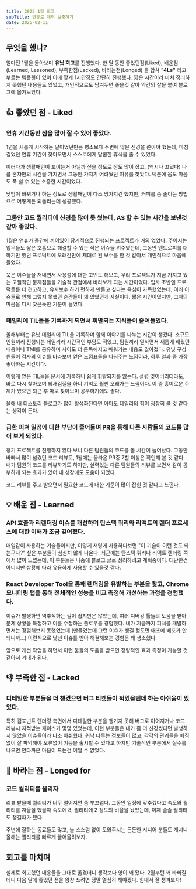```yaml
---
title: 2025 1월 회고
subTitle: 연휴로 체력 보충하기
date: 2025-02-11
---
```


## 무엇을 했나?

얼마전 1월을 돌아보며 **유닛 회고**를 진행했다. 한 달 동안 좋았던점(Liked), 배운점(Learned, Lessoned), 부족한점(Lacked), 바라는점(Longed) 을 합쳐 **"4Ls"** 라고 부르는 템플릿이 있어 이에 맞게 1시간정도 간단히 진행했다. 짧은 시간이라 미처 정리하지 못했던 내용들도 있었고, 개인적으로도 남겨두면 좋을것 같아 약간의 살을 붙여 블로그에 옮겨보았다.

## 👍 좋았던 점 - Liked

### 연휴 기간동안 잠을 많이 잘 수 있어 좋았다.

1년을 새롭게 시작하는 달이었던만큼 평소보다 주변에 많은 신경을 쏟아야 했는데, 마침 길었던 연휴 기간이 찾아오면서 스스로에게 달콤한 휴식을 줄 수 있었다.

이러다가 생활패턴이 꼬이는거 아닐까 싶을 정도로 잠도 많이 잤고, (역시나 꼬였다) 나름 혼자만의 시간을 가지면서 그동안 가지기 어려웠던 여유를 찾았다. 덕분에 몸도 마음도 푹 쉴 수 있는 소중한 시간이었다.

낮밤이 바뀌거나 하는 정도로 생활패턴이 다소 망가지긴 했지만, 커피를 좀 줄이는 방법으로 어떻게든 되돌리는데 성공했다.

### 그동안 코드 퀄리티에 신경을 많이 못 썼는데, AS 할 수 있는 시간을 보낸것 같아 좋았다.

1월은 연휴가 중간에 끼어있어 장기적으로 진행되는 프로젝트가 거의 없었다. 주어지는 업무들도 짧은 호흡으로 해결할 수 있는 작은 이슈들 위주였는데, 그동안 엔트로피를 더하기만 했던 프로덕트에 오래간만에 제대로 된 보수를 한 것 같아서 개인적으로 마음에 들었다.

묵은 이슈들을 쳐내면서 사용성에 대한 고민도 해보고, 우리 프로젝트가 지금 가지고 있는 고질적인 문제점들을 기술적 관점에서 바라보게 되는 시간이었다. 입사 초반엔 프로덕트를 더 견고하고, 유지보수 하기 편하게 만들고 싶다는 욕심이 가득했었는데, 여러 이슈들로 인해 그렇지 못했던 순간들이 꽤 있었던게 사실이다. 짧은 시간이었지만, 그때의 마음을 다시 찾은듯한 기분이 들었다.

### 데일리에 TIL들을 기록하게 되면서 휘발되는 지식들이 줄어들었다.

올해부터는 유닛 데일리에 TIL을 기록하며 함께 이야기를 나누는 시간이 생겼다. 소규모 인원끼리 진행되는 데일리라 시간적인 부담도 적었고, 팀원끼리 일하면서 새롭게 배웠던 내용이나 TMI를 공유하며 사이도 더 돈독해지고 배워가는 내용도 많아졌다. 유닛 구성원들이 각자의 이슈를 바라보며 얻은 느낌표들을 나눠주는 느낌이라, 하루 일과 중 가장 좋아하는 시간이다.

이렇게 얻은 TIL들을 문서에 기록하니 쉽게 휘발되지를 않는다. 설령 잊어버리더라도, 바로 다시 찾아보며 되새김질을 하니 기억도 훨씬 오래가는 느낌이다. 이 중 흥미로운 주제가 있으면 퇴근 후 따로 찾아보며 공부하기에도 좋다.

올해 내 티스토리 블로그가 많이 활성화된다면 아마도 데일리의 힘이 굉장히 클 것 같다는 생각이 든다.

### 급한 피쳐 일정에 대한 부담이 줄어들며 PR을 통해 다른 사람들의 코드를 많이 보게 되었다.

장기 프로젝트를 진행하지 않다 보니 다른 팀원들의 코드를 볼 시간이 늘어났다. 그동안 바빠서 많이 넘겼던 코드 리뷰도, 1월에는 올라온 PR중 7할 이상은 확인해 본 것 같다. 내가 팀원의 코드를 리뷰하기도 하지만, 실력있는 다른 팀원들의 리뷰를 보면서 같이 공부하게 되는 효과가 있어 내 성장에도 도움이 되었다.

코드 리뷰를 주고 받으면서 필요한 코드에 대한 기준이 많이 잡힌 것 같다고 느낀다.

## 💡 배운 점 - Learned

### API 호출과 리렌더링 이슈를 개선하며 탄스택 쿼리와 리액트의 렌더 프로세스에 대한 이해가 조금 깊어졌다.

매일같이 사용하는 기술들이지만, 이렇게 저렇게 사용하다보면 "이 기술이 이런 것도 되는구나?" 싶은 부분들이 심심치 않게 나온다. 최근에는 탄스택 쿼리나 리액트 렌더링 쪽에서 많이 느꼈는데, 이 부분들은 나중에 블로그 글로 정리하려고 계획중이다. 대단한건 아니지만 상황에 따라 유용하게 사용할 수 있을것 같다.

### React Developer Tool을 통해 렌더링을 유발하는 부분을 찾고, Chrome 모니터링 탭을 통해 전체적인 성능을 비교 측정해 개선하는 과정을 경험했다.

이슈가 발생하면 역추적하는 길이 쉽지만은 않았는데, 여러 디버깅 툴들의 도움을 받아 문제 상황을 특정하고 이를 수정하는 플로우를 경험했다. 내가 지금까지 피쳐를 개발하면서는 경험해보지 못했었는데 (만들었는데 그런 이슈가 생길 정도면 애초에 배포가 안되니까...) 이런식으로 낯선 이슈를 받아 해결해보는 경험은 꽤 생소했다.

앞으로 개선 작업을 하면서 이런 툴들의 도움을 받으면 정량적인 효과 측정이 가능할 것 같아서 기대가 된다.

## 👎 부족한 점 - Lacked

### 디테일한 부분들을 더 챙겼으면 버그 티켓들이 적었을텐데 하는 아쉬움이 있었다.

특히 컴포넌트 렌더링 측면에서 디테일한 부분을 챙기지 못해 버그로 이어지거나 코드 리뷰시 지적받는 케이스가 몇몇 있었는데, 이런 부분들은 내가 좀 더 신경썼다면 발생하지 않았을 이슈들이라 다소 아쉬웠다. 워낙 다루는 정보들이 많고, 각각의 관계들을 빠짐없이 잘 파악해야 오류없이 기능을 출시할 수 있다고 하지만 기술적인 부분에서 실수를 나오면 안타까운 마음이 드는건 어쩔 수 없었다.

## 🌈 바라는 점 - Longed for

### 코드 퀄리티를 올리자

리뷰 받을때 퀄리티가 너무 떨어지면 좀 부끄럽다. 그동안 일정에 맞추겠다고 속도와 퀄리티를 저울질 했을때 속도에 8, 퀄리티에 2 정도의 비율을 놨었는데, 이제 슬슬 퀄리티도 챙길때가 됐다.

주변에 잘하는 동료들도 많고, 늘 스스럼 없이 도와주시는 든든한 시니어 분들도 계시니 올해는 퀄리티를 빠르게 끌어올려보자.

## 회고를 마치며

실제로 회고했던 내용들을 그대로 옮겼더니 생각보다 양이 꽤 됐다. 2월부턴 꽤 바빠질테니 다음 달에 좋았던 점을 왕창 쓰려면 정말 열심히 해야겠다. 힘내서 잘 챙겨보자!
